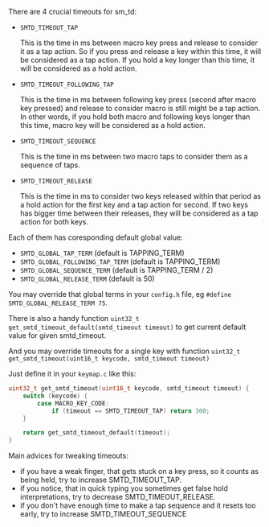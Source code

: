 There are 4 crucial timeouts for sm_td:

- `SMTD_TIMEOUT_TAP`

  This is the time in ms between macro key press and release to consider it as a tap action.
  So if you press and release a key within this time, it will be considered as a tap action. If you hold a key longer than this time, it will be considered as a hold action.


- `SMTD_TIMEOUT_FOLLOWING_TAP`

  This is the time in ms between following key press (second after macro key pressed) and release to consider macro is still might be a tap action.
  In other words, if you hold both macro and following keys longer than this time, macro key will be considered as a hold action. 


- `SMTD_TIMEOUT_SEQUENCE`

  This is the time in ms between two macro taps to consider them as a sequence of taps.


- `SMTD_TIMEOUT_RELEASE`

  This is the time in ms to consider two keys released within that period as a hold action for the first key and a tap action for second.
  If two keys has bigger time between their releases, they will be considered as a tap action for both keys.


Each of them has coresponding default global value:
- `SMTD_GLOBAL_TAP_TERM` (default is TAPPING_TERM)
- `SMTD_GLOBAL_FOLLOWING_TAP_TERM` (default is TAPPING_TERM) 
- `SMTD_GLOBAL_SEQUENCE_TERM` (default is TAPPING_TERM / 2)
- `SMTD_GLOBAL_RELEASE_TERM` (default is 50)


You may override that global terms in your `config.h` file, eg `#define SMTD_GLOBAL_RELEASE_TERM 75`. 

There is also a handy function `uint32_t get_smtd_timeout_default(smtd_timeout timeout)` to get current default value for given smtd_timeout.

And you may override timeouts for a single key with function `uint32_t get_smtd_timeout(uint16_t keycode, smtd_timeout timeout)`

Just define it in your `keymap.c` like this:

```c
uint32_t get_smtd_timeout(uint16_t keycode, smtd_timeout timeout) {
    switch (keycode) {
        case MACRO_KEY_CODE:
            if (timeout == SMTD_TIMEOUT_TAP) return 300;
    }

    return get_smtd_timeout_default(timeout);
}
```

Main advices for tweaking timeouts:
- if you have a weak finger, that gets stuck on a key press, so it counts as being held, try to increase SMTD_TIMEOUT_TAP.
- if you notice, that in quick typing you sometimes get false hold interpretations, try to decrease SMTD_TIMEOUT_RELEASE.
- if you don't have enough time to make a tap sequence and it resets too early, try to increase SMTD_TIMEOUT_SEQUENCE
